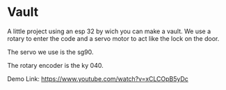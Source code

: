 # Vault
A little project using an esp 32 by wich you can make a  vault. We use a rotary to enter the code and a servo motor to act like the lock on the door.

The servo we use is the sg90.

The rotary encoder is the ky 040.


Demo Link:
https://www.youtube.com/watch?v=xCLCOpB5yDc
